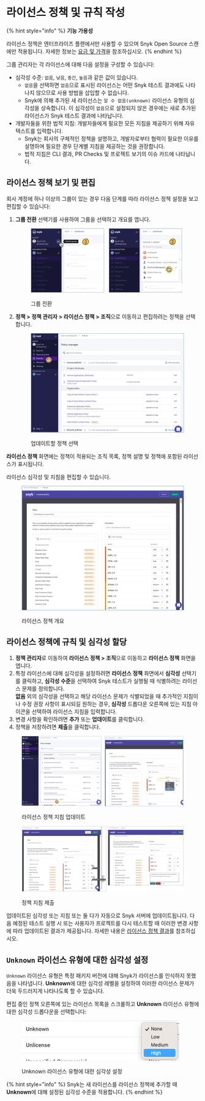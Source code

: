 # 라이선스 정책 및 규칙 작성

{% hint style="info" %}
**기능 가용성**

라이선스 정책은 엔터프라이즈 플랜에서만 사용할 수 있으며 Snyk Open Source 스캔에만 적용됩니다. 자세한 정보는 [요금 및 가격](https://snyk.io/plans/)을 참조하십시오.
{% endhint %}

그룹 관리자는 각 라이선스에 대해 다음 설정을 구성할 수 있습니다:

* 심각성 수준: `없음`, `낮음`, `중간`, `높음`과 같은 값이 있습니다.
  * `없음`을 선택하면 `없음`으로 표시된 라이선스는 어떤 Snyk 테스트 결과에도 나타나지 않으므로 사용 방법을 삽입할 수 없습니다.
  * Snyk에 의해 추가된 새 라이선스는 `알 수 없음(unknown)` 라이선스 유형의 심각성을 상속합니다. 이 심각성이 `없음`으로 설정되지 않은 경우에는 새로 추가된 라이선스가 Snyk 테스트 결과에 나타납니다.
* 개발자들을 위한 법적 지침: 개발자들에게 필요한 모든 지침을 제공하기 위해 자유 텍스트를 입력합니다.
  * Snyk는 회사의 구체적인 정책을 설명하고, 개발자로부터 협력이 필요한 이유를 설명하며 필요한 경우 단계별 지침을 제공하는 것을 권장합니다.
  * 법적 지침은 CLI 결과, PR Checks 및 프로젝트 보기의 이슈 카드에 나타납니다.

## 라이선스 정책 보기 및 편집

회사 계정에 하나 이상의 그룹이 있는 경우 다음 단계를 따라 라이선스 정책 설정을 보고 편집할 수 있습니다:

1. **그룹 전환** 선택기를 사용하여 그룹을 선택하고 개요를 엽니다.

    <figure><img src="../../../.gitbook/assets/license_choose-group_19oct2022.png" alt="그룹 전환"><figcaption><p>그룹 전환</p></figcaption></figure>
2. **정책 > 정책 관리자 > 라이선스 정책 > 조직**으로 이동하고 편집하려는 정책을 선택합니다.

    <figure><img src="../../../.gitbook/assets/policy_license_18oct2022.png" alt="업데이트할 정책 선택"><figcaption><p>업데이트할 정책 선택</p></figcaption></figure>

**라이선스 정책** 화면에는 정책이 적용되는 조직 목록, 정책 설명 및 정책에 포함된 라이선스가 표시됩니다.

라이선스 심각성 및 지침을 편집할 수 있습니다.

<figure><img src="../../../.gitbook/assets/choose-org_customize_19oct2022.png" alt="라이선스 정책 개요"><figcaption><p>라이선스 정책 개요</p></figcaption></figure>

## 라이선스 정책에 규칙 및 심각성 할당

1. **정책 관리자**로 이동하여 **라이선스 정책 > 조직**으로 이동하고 **라이선스 정책** 화면을 엽니다.
2. 특정 라이선스에 대해 심각성을 설정하려면 **라이선스 정책** 화면에서 **심각성** 선택기를 클릭하고, **심각성 수준**을 선택하여 Snyk 테스트가 실행될 때 식별하려는 라이선스 문제를 정의합니다.\
   **없음** 외의 심각성을 선택하고 해당 라이선스 문제가 식별되었을 때 추가적인 지침이나 수정 권장 사항이 표시되길 원하는 경우, **심각성** 드롭다운 오른쪽에 있는 지침 아이콘을 선택하여 라이선스 지침을 입력합니다.
3. 변경 사항을 확인하려면 **추가** 또는 **업데이트**를 클릭합니다.
4. 정책을 저장하려면 **제출**을 클릭합니다.

<figure><img src="../../../.gitbook/assets/policy-severity-instructions-x_06oct2022 (1).png" alt="라이선스 정책 지침 업데이트"><figcaption><p>라이선스 정책 지침 업데이트</p></figcaption></figure>

<figure><img src="../../../.gitbook/assets/policy-severity-instructions-2_06oct2022.png" alt="정책 지침 제출"><figcaption><p>정책 지침 제출</p></figcaption></figure>

업데이트된 심각성 또는 지침 또는 둘 다가 자동으로 Snyk 서버에 업데이트됩니다. 다음 예정된 테스트 실행 시 또는 사용자가 프로젝트를 다시 테스트할 때 이러한 변경 사항에 따라 업데이트된 결과가 제공됩니다. 자세한 내용은 [라이선스 정책 결과](license-policy-results.md)를 참조하십시오.

## `Unknown` 라이선스 유형에 대한 심각성 설정

`Unknown` 라이선스 유형은 특정 패키지 버전에 대해 Snyk가 라이선스를 인식하지 못했음을 나타냅니다. **Unknown**에 대한 심각성 레벨을 설정하여 이러한 라이선스 문제가 더욱 두드러지게 나타나도록 할 수 있습니다.

편집 중인 정책 오른쪽에 있는 라이선스 목록을 스크롤하고 **Unknown** 라이선스 유형에 대한 심각성 드롭다운을 선택합니다:

<div align="left"><figure><img src="../../../.gitbook/assets/Screenshot 2023-05-12 at 10.42.12.png" alt="Unknown 라이선스 유형에 대한 심각성 설정"><figcaption><p>Unknown 라이선스 유형에 대한 심각성 설정</p></figcaption></figure></div>

{% hint style="info" %}
Snyk는 새 라이선스를 라이선스 정책에 추가할 때 **Unknown**에 대해 설정된 심각성 수준을 적용합니다.
{% endhint %}